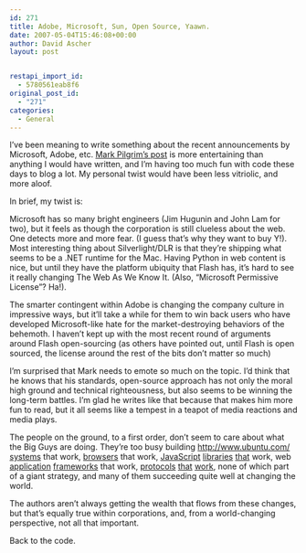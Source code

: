 ```yaml
---
id: 271
title: Adobe, Microsoft, Sun, Open Source, Yaawn.
date: 2007-05-04T15:46:08+00:00
author: David Ascher
layout: post


restapi_import_id:
  - 5780561eab8f6
original_post_id:
  - "271"
categories:
  - General
---
```

I&#8217;ve been meaning to write something about the recent announcements by Microsoft, Adobe, etc. [Mark Pilgrim&#8217;s post](http://diveintomark.org/archives/2007/05/02/silly-season) is more entertaining than anything I would have written, and I&#8217;m having too much fun with code these days to blog a lot. My personal twist would have been less vitriolic, and more aloof.

In brief, my twist is:

Microsoft has so many bright engineers (Jim Hugunin and John Lam for two), but it feels as though the corporation is still clueless about the web. One detects more and more fear. (I guess that&#8217;s why they want to buy Y!). Most interesting thing about Silverlight/DLR is that they&#8217;re shipping what seems to be a .NET runtime for the Mac. Having Python in web content is nice, but until they have the platform ubiquity that Flash has, it&#8217;s hard to see it really changing The Web As We Know It. (Also, &#8220;Microsoft Permissive License&#8221;? Ha!).

The smarter contingent within Adobe is changing the company culture in impressive ways, but it&#8217;ll take a while for them to win back users who have developed Microsoft-like hate for the market-destroying behaviors of the behemoth. I haven&#8217;t kept up with the most recent round of arguments around Flash open-sourcing (as others have pointed out, until Flash is open sourced, the license around the rest of the bits don&#8217;t matter so much)

I&#8217;m surprised that Mark needs to emote so much on the topic. I&#8217;d think that he knows that his standards, open-source approach has not only the moral high ground and technical righteousness, but also seems to be winning the long-term battles. I&#8217;m glad he writes like that because that makes him more fun to read, but it all seems like a tempest in a teapot of media reactions and media plays.

The people on the ground, to a first order, don&#8217;t seem to care about what the Big Guys are doing. They&#8217;re too busy building http://www.ubuntu.com/ [systems](http://www.apple.com/macosx/) that work, [browsers](http://www.mozilla.com/en-US/firefox/) that work, [JavaScript](http://dojotoolkit.org/) [libraries](http://extjs.com/) [that](http://jquery.com/) work, web [application](http://www.djangoproject.com/) [frameworks](http://www.djangoproject.com/) that work, [protocols](http://bitworking.org/projects/atom/) [that](http://openid.net/) [work](http://www.w3.org/Protocols/), none of which part of a giant strategy, and many of them succeeding quite well at changing the world.

The authors aren&#8217;t always getting the wealth that flows from these changes, but that&#8217;s equally true within corporations, and, from a world-changing perspective, not all that important.

Back to the code.